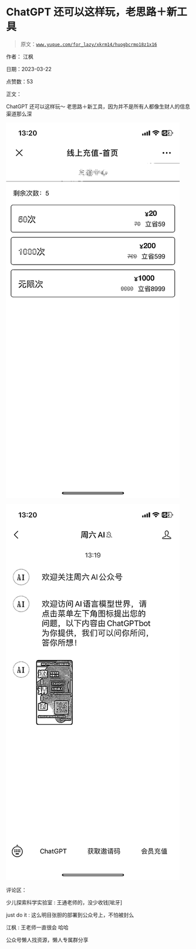# ChatGPT 还可以这样玩，老思路＋新工具

> 原文：[`www.yuque.com/for_lazy/xkrm14/huogbcrmo18z1x16`](https://www.yuque.com/for_lazy/xkrm14/huogbcrmo18z1x16)



作者： 江枫



日期：2023-03-22



点赞数：53



正文：



ChatGPT 还可以这样玩～ 老思路＋新工具，因为并不是所有人都像生财人的信息渠道那么深



![](img/b919418c3bd235d4d66b3868e4fb66e1.png)  

![](img/136e7d23dbd4a19e812a1d78f2550b90.png)  

评论区：



少儿探索科学实验室 : 王通老师的，没少收钱[呲牙]



just do it : 这么明目张胆的部署到公众号上，不怕被封么



江枫 : 王老师一直很会 哈哈



公众号懒人找资源，懒人专属群分享

